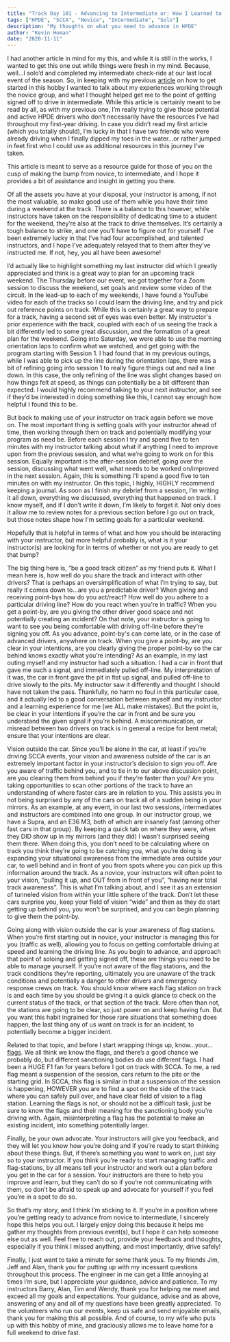 ```yaml
---
title: "Track Day 101 - Advancing to Intermediate or: How I Learned to Drive Alone"
tags: ["HPDE", "SCCA", "Novice", "Intermediate", "Solo"]
description: "My thoughts on what you need to advance in HPDE"
author: "Kevin Homan"
date: "2020-11-11"
---
```


I had another article in mind for my this, and while it is still in the works, I wanted to get this one out while things were fresh in my mind. Because, well…I solo’d and completed my intermediate check-ride at our last local event of the season. So, in keeping with my previous [article](https://medium.com/@homan13/track-day-101-so-you-want-to-drive-fast-3d4c9e8f223e) on how to get started in this hobby I wanted to talk about my experiences working through the novice group, and what I thought helped get me to the point of getting signed off to drive in intermediate. While this article is certainly meant to be read by all, as with my previous one, I’m really trying to give those potential and active HPDE drivers who don’t necessarily have the resources I’ve had throughout my first-year driving. In case you didn’t read my first article (which you totally should), I’m lucky in that I have two friends who were already driving when I finally dipped my toes in the water…or rather jumped in feet first who I could use as additional resources in this journey I’ve taken.

This article is meant to serve as a resource guide for those of you on the cusp of making the bump from novice, to intermediate, and I hope it provides a bit of assistance and insight in getting you there.

Of all the assets you have at your disposal, your instructor is among, if not the most valuable, so make good use of them while you have their time during a weekend at the track. There is a balance to this however, while instructors have taken on the responsibility of dedicating time to a student for the weekend, they’re also at the track to drive themselves. It’s certainly a tough balance to strike, and one you’ll have to figure out for yourself. I’ve been extremely lucky in that I’ve had four accomplished, and talented instructors, and I hope I’ve adequately relayed that to them after they’ve instructed me. If not, hey, you all have been awesome!

I’d actually like to highlight something my last instructor did which I greatly appreciated and think is a great way to plan for an upcoming track weekend. The Thursday before our event, we got together for a Zoom session to discuss the weekend, set goals and review some video of the circuit. In the lead-up to each of my weekends, I have found a YouTube video for each of the tracks so I could learn the driving line, and try and pick out reference points on track. While this is certainly a great way to prepare for a track, having a second set of eyes was even better. My instructor's prior experience with the track, coupled with each of us seeing the track a bit differently led to some great discussion, and the formation of a great plan for the weekend. Going into Saturday, we were able to use the morning orientation laps to confirm what we watched, and get going with the program starting with Session 1. I had found that in my previous outings, while I was able to pick up the line during the orientation laps, there was a bit of refining going into session 1 to really figure things out and nail a line down. In this case, the only refining of the line was slight changes based on how things felt at speed, as things can potentially be a bit different than expected. I would highly recommend talking to your next instructor, and see if they’d be interested in doing something like this, I cannot say enough how helpful I found this to be.

But back to making use of your instructor on track again before we move on. The most important thing is setting goals with your instructor ahead of time, then working through them on track and potentially modifying your program as need be. Before each session I try and spend five to ten minutes with my instructor talking about what if anything I need to improve upon from the previous session, and what we’re going to work on for this session. Equally important is the after-session debrief, going over the session, discussing what went well, what needs to be worked on/improved in the next session. Again, this is something I'll spend a good five to ten minutes on with my instructor. On this topic, I highly, HIGHLY recommend keeping a journal. As soon as I finish my debrief from a session, I’m writing it all down, everything we discussed, everything that happened on track. I know myself, and if I don’t write it down, I’m likely to forget it. Not only does it allow me to review notes for a previous section before I go out on track, but those notes shape how I'm setting goals for a particular weekend.

Hopefully that is helpful in terms of what and how you should be interacting with your instructor, but more helpful probably is, what is it your instructor(s) are looking for in terms of whether or not you are ready to get that bump?

The big thing here is, “be a good track citizen” as my friend puts it. What I mean here is, how well do you share the track and interact with other drivers? That is perhaps an oversimplification of what I’m trying to say, but really it comes down to…are you a predictable driver? When giving and receiving point-bys how do you act/react? How well do you adhere to a particular driving line? How do you react when you're in traffic? When you get a point-by, are you giving the other driver good space and not potentially creating an incident? On that note, your instructor is going to want to see you being comfortable with driving off-line before they’re signing you off. As you advance, point-by's can come late, or in the case of advanced drivers, anywhere on track. When you give a point-by, are you clear in your intentions, are you clearly giving the proper point-by so the car behind knows exactly what you’re intending? As an example, in my last outing myself and my instructor had such a situation. I had a car in front that gave me such a signal, and immediately pulled off-line. My interpretation of it was, the car in front gave the pit in fist up signal, and pulled off-line to drive slowly to the pits. My instructor saw it differently and thought I should have not taken the pass. Thankfully, no harm no foul in this particular case, and it actually led to a good conversation between myself and my instructor and a learning experience for me (we ALL make mistakes). But the point is, be clear in your intentions if you’re the car in front and be sure you understand the given signal if you’re behind. A miscommunication, or misread between two drivers on track is in general a recipe for bent metal; ensure that your intentions are clear.

Vision outside the car. Since you’ll be alone in the car, at least if you’re driving SCCA events, your vision and awareness outside of the car is an extremely important factor in your instructor’s decision to sign you off. Are you aware of traffic behind you, and to tie in to our above discussion point, are you clearing them from behind you if they’re faster than you? Are you taking opportunities to scan other portions of the track to have an understanding of where faster cars are in relation to you. This assists you in not being surprised by any of the cars on track all of a sudden being in your mirrors. As an example, at any event, in our last two sessions, intermediates and instructors are combined into one group. In our instructor group, we have a Supra, and an E36 M3, both of which are insanely fast (among other fast cars in that group). By keeping a quick tab on where they were, when they DID show up in my mirrors (and they did) I wasn’t surprised seeing them there. When doing this, you don’t need to be calculating where on track you think they’re going to be catching you, what you’re doing is expanding your situational awareness from the immediate area outside your car, to well behind and in front of you from spots where you can pick up this information around the track. As a novice, your instructors will often point to your vision, “pulling it up, and OUT from in front of you”, “having near total track awareness”. This is what I’m talking about, and I see it as an extension of tunneled vision from within your little sphere of the track. Don’t let these cars surprise you, keep your field of vision “wide” and then as they do start getting up behind you, you won't be surprised, and you can begin planning to give them the point-by.

Going along with vision outside the car is your awareness of flag stations. When you’re first starting out in novice, your instructor is managing this for you (traffic as well), allowing you to focus on getting comfortable driving at speed and learning the driving line. As you begin to advance, and approach that point of soloing and getting signed off, these are things you need to be able to manage yourself. If you’re not aware of the flag stations, and the track conditions they're reporting, ultimately you are unaware of the track conditions and potentially a danger to other drivers and emergency response crews on track. You should know where each flag station on track is and each time by you should be giving it a quick glance to check on the current status of the track, or that section of the track. More often than not, the stations are going to be clear, so just power on and keep having fun. But you want this habit ingrained for those rare situations that something does happen, the last thing any of us want on track is for an incident, to potentially become a bigger incident.

Related to that topic, and before I start wrapping things up, know…your…[flags](https://www.wdcr-scca.org/flagging-communication). We all think we know the flags, and there’s a good chance we probably do, but different sanctioning bodies do use different flags. I had been a HUGE F1 fan for years before I got on track with SCCA. To me, a red flag meant a suspension of the session, cars return to the pits or the starting grid. In SCCA, this flag is similar in that a suspension of the session is happening, HOWEVER you are to find a spot on the side of the track where you can safely pull over, and have clear field of vision to a flag station. Learning the flags is not, or should not be a difficult task, just be sure to know the flags and their meaning for the sanctioning body you’re driving with. Again, misinterpreting a flag has the potential to make an existing incident, into something potentially larger.

Finally, be your own advocate. Your instructors will give you feedback, and they will let you know how you’re doing and if you’re ready to start thinking about these things. But, if there’s something you want to work on, just say so to your instructor. If you think you’re ready to start managing traffic and flag-stations, by all means tell your instructor and work out a plan before you get in the car for a session. Your instructors are there to help you improve and learn, but they can’t do so if you’re not communicating with them, so don’t be afraid to speak up and advocate for yourself if you feel you’re in a spot to do so.

So that’s my story, and I think I’m sticking to it. If you’re in a position where you’re getting ready to advance from novice to intermediate, I sincerely hope this helps you out. I largely enjoy doing this because it helps me gather my thoughts from previous event(s), but I hope it can help someone else out as well. Feel free to reach out, provide your feedback and thoughts, especially if you think I missed anything, and most importantly, drive safely!

Finally, I just want to take a minute for some thank yous. To my friends Jim, Jeff and Alan, thank you for putting up with my incessant questions throughout this process. The engineer in me can get a little annoying at times I’m sure, but I appreciate your guidance, advice and patience. To my instructors Barry, Alan, Tim and Wendy, thank you for helping me meet and exceed all my goals and expectations. Your guidance, advise and as above, answering of any and all of my questions have been greatly appreciated. To the volunteers who run our events, keep us safe and send enjoyable emails, thank you for making this all possible. And of course, to my wife who puts up with this hobby of mine, and graciously allows me to leave home for a full weekend to drive fast.